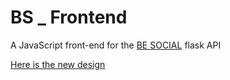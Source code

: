 # BS _ Frontend
A JavaScript front-end for the [BE SOCIAL](https://github.com/geoffrey45/be-social-api) flask API

[Here is the new design](https://be-social-js.bss.design)
